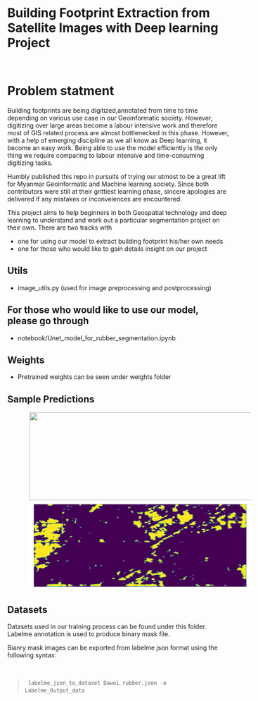 # Building Footprint Extraction from Satellite Images with Deep learning Project


</br>

# Problem statment
Building footprints are being digitized,annotated from time to time depending on various use case in our Geoinformatic society. However, digitizing over large areas become a labour intensive work and therefore most of GIS related process are almost bottlenecked in this phase. However, with a help of emerging discipline as we all know as Deep learning, it become an easy work. Being able to use the model efficiently is the only thing we require comparing to labour intensive and time-consuming digitizing tasks.

Humbly published this repo in pursuits of trying our utmost to be a great lift for Myanmar Geoinformatic and Machine learning society. Since both contributors were still at their grittiest learning phase, sincere apologies are delivered if any mistakes or inconveiences are encountered.

This project aims to help beginners in both Geospatial technology and deep learning to understand and work out a particular segmentation project on their own.
There are two tracks with 
- one for using our model to extract building footprint his/her own needs
- one for those who would like to gain details insight on our project 



## Utils
- image_utils.py (used for image preprocessing and postprocessing)

## For those who would like to use our model, please go through 
- notebook/Unet_model_for_rubber_segmentation.ipynb 

## Weights
- Pretrained weights can be seen under weights folder

## Sample Predictions
 <img src="/Inference%20Resutlts/1.Inference.jpg" width="550" height="200" hspace="50"> 
 
 <img src="/Inference%20Resutlts/1.Predict.png" width="550" height="200" hspace="50"> 
 
## Datasets

Datasets used in our training process can be found under this folder. Labelme annotation is used to produce binary mask file.

<p>Bianry mask images can be exported from labelme json format using the following syntax: </p> <br> 

> <code> labelme_json_to_dataset Dawei_rubber.json -o Labelme_Output_data </code>
